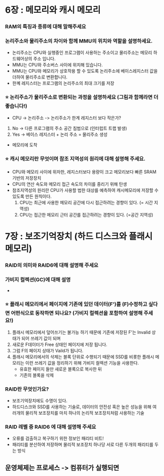 # 6장 : 메모리와 캐시 메모리
### RAM의 특징과 종류에 대해 말해주세요

### 논리주소와 물리주소의 차이와 함께 MMU의 위치와 역할을 설명하세요.
- 논리주소는 CPU와 실행중인 프로그램이 사용하는 주소이고 물리주소는 메모리 하드웨어상의 주소 입니다.
- MMU는 CPU와 주소버스 사이에 위치해 있습니다. 
- MMU는 CPU와 메모리가 상호작용 할 수 있도록 논리주소에 베이스레지스터 값을 더하여 물리주소로 변환합니다.
- 한꼐 레지스터는 프로그램의 논리주소의 최대 크기를 저장

### ⭐️ 논리주소가 물리주소로 변환되는 과정을 설명하세요 (그림과 함께라면 더 좋습니다!)
- CPU -> 논리주소 -> 논리주소가 한계 레지스터 보다 작은가?
1. No -> 다른 프로그램의 주소 공간 침범으로 (인터럽트 트랩 발생)
2. Yes -> 베이스 레지스터 + 논리 주소 = 물리주소 생성
- 메모리에 도착

### ⭐️ 캐시 메모리란 무엇이며 참조 지역성의 원리에 대해 설명해 주세요.
- CPU와 메모리 사이에 위차한, 레지스터보다 용량이 크고 메모리보다 빠른 SRAM 기반의 저장장치
- CPU의 연산 속도와 메모리 접근 속도의 차이를 중리기 위해 탄생
- 참조지역성의 원리란 CPU가 사용할 법한 대상를 예측하여 캐시메모리에 저장할 수 있도록 만든 원칙이다.
    1. CPU는 최근에 사용한 메모리 공간에 다시 접근하려는 경향이 있다. (= 시간 지역성)
    2. CPU는 접근한 메모리 근터 공간를 접근하려는 경향이 있다. (=공간 지역성)

# 7장 : 보조기억장치 (하드 디스크와 플래시 메모리)

### RAID의 의미와 RAID6에 대해 설명해 주세요

### 가비지 컬렉션(GC)에 대해 설명
- 

### ⭐️ 플래시 메모리에서 페이지에 기존에 있던 데이터(F')를 (F)수정하고 싶다면 어떤식으로 동작하면 되나요? (가비지 컬렉션을 포함하여 설명해 주세요!)
1. 플래시 메모리에서 덮어쓰기는 불가능 하기 때문에 기존에 저장된 F'는 Invalid 상태가 되어 쓰레기 값이 되며
2. 새로운 F데이터가 Free 상태인 페이지에 저장 됩니다.
3. 그럼 F의 페이지 상태가 Vaild가 됩니다.
4. 플래시 메모리에서의 삭제는 블록 단위로 수행되기 때문에 SSD를 비롯한 플래시 메모리는 이런 쓰레기 값을 정리하기 위해 가비지 컬렉션 기능을 사용한다.
    - 유효한 페이지 들만 새로운 블록으로 복사한 뒤
    - 기존의 블록을 삭제

### RAID란 무엇인가요?
- 보조기억장치에도 수명이 있다.
- 하드디스크와 SSD를 사용하는 기술로, 데이터의 안전성 혹은 높은 성능을 위해 여러개의 물리적 보조장치를 마치 하나의 논리적 보조장치처럼 사용하는 기술

### RAID 레벨 중 RAID6 에 대해 설명해 주세요
- 오류를 검출하고 복구하기 위한 정보인 패리티 비트!
- 패리티를 분산하여 저장하며 물리적 보조장치 하나당 서로 다른 두개의 패리티를 두는 방식

## 운영체제는 프로세스 -> 컴퓨터가 실행되면